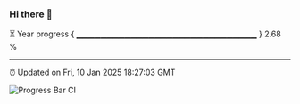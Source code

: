 ### Hi there 👋

⏳ Year progress { ▁▁▁▁▁▁▁▁▁▁▁▁▁▁▁▁▁▁▁▁▁▁▁▁▁▁▁▁▁▁ } 2.68 %

---

⏰ Updated on Fri, 10 Jan 2025 18:27:03 GMT

![Progress Bar CI](https://github.com/liununu/liununu/workflows/Progress%20Bar%20CI/badge.svg)

